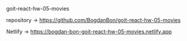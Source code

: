 goit-react-hw-05-movies

repository -> https://github.com/BogdanBon/goit-react-hw-05-movies

Netlify -> https://bogdan-bon-goit-react-hw-05-movies.netlify.app
